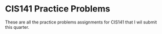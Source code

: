 # CIS141 Practice Problems
These are all the practice problems assignments for CIS141 that I wil submit this quarter.
